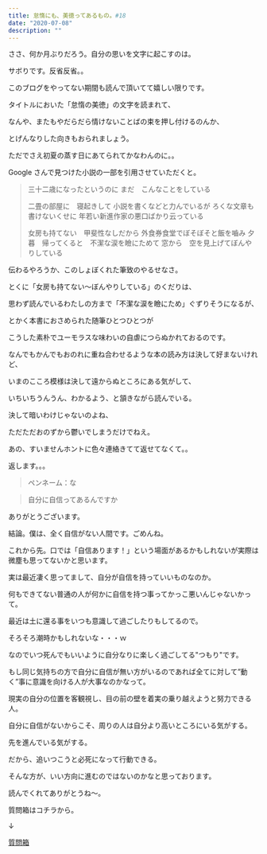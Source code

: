 ```yaml
---
title: 怠惰にも、美徳ってあるもの。#18
date: "2020-07-08"
description: ""
---
```


ささ、何か月ぶりだろう。自分の思いを文字に起こすのは。

サボりです。反省反省。。

このブログをやってない期間も読んで頂いてて嬉しい限りです。

タイトルにおいた「怠惰の美徳」の文字を読まれて、

なんや、またもやだらだら情けないことばの束を押し付けるのんか、

とげんなりした向きもおられましょう。

ただでさえ初夏の蒸す日にあてられてかなわんのに。。

Google さんで見つけた小説の一部を引用させていただくと。

> 三十二歳になったというのに
> まだ　こんなことをしている
>
> 二畳の部屋に　寝起きして
> 小説を書くなどと力んでいるが
> ろくな文章も書けないくせに
> 年若い新進作家の悪口ばかり云っている
>
> 女房も持てない　甲斐性なしだから
> 外食券食堂でぼそぼそと飯を嚙み
> 夕暮　帰ってくると　不潔な涙を瞼にためて
> 窓から　空を見上げてぼんやりしている

伝わるやろうか、このしょぼくれた筆致のやるせなさ。

とくに「女房も持てない〜ぼんやりしている」のくだりは、

思わず読んでいるわたしの方まで「不潔な涙を瞼にため」ぐずりそうになるが、

とかく本書におさめられた随筆ひとつひとつが

こうした素朴でユーモラスな味わいの自虐につらぬかれておるのです。

なんでもかんでもおのれに重ね合わせるような本の読み方は決して好まないけれど、

いまのこころ模様は決して遠からぬところにある気がして、

いちいちうんうん、わかるよう、と頷きながら読んでいる。

決して暗いわけじゃないのよね、

ただただおのずから鬱いでしまうだけでねえ。

あの、すいませんホントに色々連絡きてて返せてなくて。。

返します。。。

> ペンネーム：な

> 自分に自信ってあるんですか

ありがとうございます。

結論。僕は、全く自信がない人間です。ごめんね。

これから先。口では「自信あります！」という場面があるかもしれないが実際は微塵も思ってないかと思います。

実は最近凄く思ってまして、自分が自信を持っていいものなのか。

何もできてない普通の人が何かに自信を持つ事ってかっこ悪いんじゃないかって。

最近は土に還る事をいつも意識して過ごしたりもしてるので。

そろそろ潮時かもしれないな・・・ｗ

なのでいつ死んでもいいように自分なりに楽しく過ごしてる"つもり"です。

もし同じ気持ちの方で自分に自信が無い方がいるのであれば全てに対して”動く”事に意識を向ける人が大事なのかなって。

現実の自分の位置を客観視し、目の前の壁を着実の乗り越えようと努力できる人。

自分に自信がないからこそ、周りの人は自分より高いところにいる気がする。

先を進んでいる気がする。

だから、追いつこうと必死になって行動できる。

そんな方が、いい方向に進むのではないのかなと思っております。

読んでくれてありがとうね～。

質問箱はコチラから。

↓

[質問箱](https://forms.gle/rB93ot3thXSvdZyr5)
